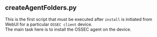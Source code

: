 ## createAgentFolders.py
This is the first script that must be executed after `install` is initiated from WebUI for a particular `OSSEC client` device.  
The main task here is to install the OSSEC agent on the device.
